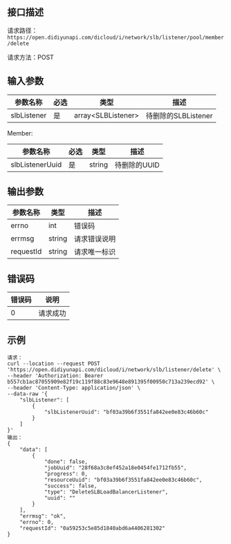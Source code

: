 ## 接口描述

请求路径：`https://open.didiyunapi.com/dicloud/i/network/slb/listener/pool/member/delete`

请求方法：POST

## 输入参数

| 参数名称    | 必选 | 类型                  | 描述                |
| ----------- | ---- | --------------------- | ------------------- |
| slbListener | 是   | array<SLBListener&gt; | 待删除的SLBListener |

<span id="Member"></span>
Member:

| 参数名称        | 必选 | 类型   | 描述         |
| --------------- | ---- | ------ | ------------ |
| slbListenerUuid | 是   | string | 待删除的UUID |

## 

## 输出参数

| 参数名称  | 类型   | 描述         |
| --------- | ------ | ------------ |
| errno     | int    | 错误码       |
| errmsg    | string | 请求错误说明 |
| requestId | string | 请求唯一标识 |

## 错误码

| 错误码 | 说明     |
| ------ | -------- |
| 0      | 请求成功 |

## 示例

```
请求：
curl --location --request POST 'https://open.didiyunapi.com/dicloud/i/network/slb/listener/delete' \
--header 'Authorization: Bearer b557cb1ac87055909e82f19c119f88c83e9648e891395f00950c713a239ecd92' \
--header 'Content-Type: application/json' \
--data-raw '{
    "slbListener": [
        {
            "slbListenerUuid": "bf03a39b6f3551fa842ee0e83c46b60c"
        }
    ]
}'
输出：
{
    "data": [
        {
            "done": false,
            "jobUuid": "28f68a3c8ef452a18e0454fe1712fb55",
            "progress": 0,
            "resourceUuid": "bf03a39b6f3551fa842ee0e83c46b60c",
            "success": false,
            "type": "DeleteSLBLoadBalancerListener",
            "uuid": ""
        }
    ],
    "errmsg": "ok",
    "errno": 0,
    "requestId": "0a59253c5e85d1840abd6a4406281302"
}
```

